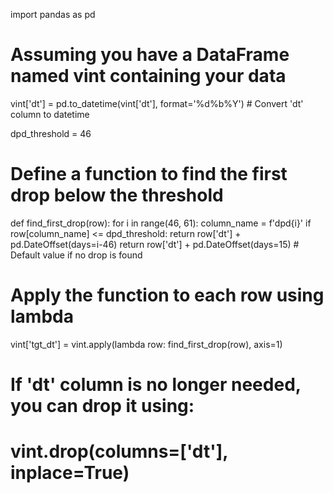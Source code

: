 import pandas as pd

# Assuming you have a DataFrame named vint containing your data
vint['dt'] = pd.to_datetime(vint['dt'], format='%d%b%Y')  # Convert 'dt' column to datetime

dpd_threshold = 46

# Define a function to find the first drop below the threshold
def find_first_drop(row):
    for i in range(46, 61):
        column_name = f'dpd{i}'
        if row[column_name] <= dpd_threshold:
            return row['dt'] + pd.DateOffset(days=i-46)
    return row['dt'] + pd.DateOffset(days=15)  # Default value if no drop is found

# Apply the function to each row using lambda
vint['tgt_dt'] = vint.apply(lambda row: find_first_drop(row), axis=1)

# If 'dt' column is no longer needed, you can drop it using:
# vint.drop(columns=['dt'], inplace=True)
